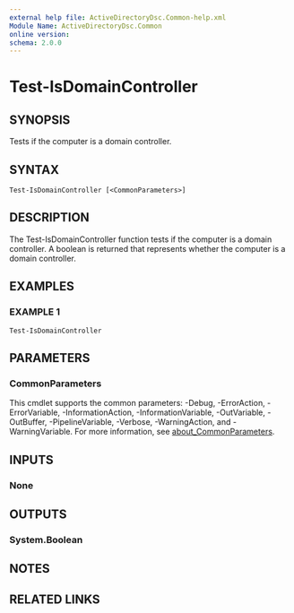 ```yaml
---
external help file: ActiveDirectoryDsc.Common-help.xml
Module Name: ActiveDirectoryDsc.Common
online version:
schema: 2.0.0
---
```


# Test-IsDomainController

## SYNOPSIS
Tests if the computer is a domain controller.

## SYNTAX

```
Test-IsDomainController [<CommonParameters>]
```

## DESCRIPTION
The Test-IsDomainController function tests if the computer is a domain controller.
A boolean is returned that
represents whether the computer is a domain controller.

## EXAMPLES

### EXAMPLE 1
```
Test-IsDomainController
```

## PARAMETERS

### CommonParameters
This cmdlet supports the common parameters: -Debug, -ErrorAction, -ErrorVariable, -InformationAction, -InformationVariable, -OutVariable, -OutBuffer, -PipelineVariable, -Verbose, -WarningAction, and -WarningVariable. For more information, see [about_CommonParameters](http://go.microsoft.com/fwlink/?LinkID=113216).

## INPUTS

### None
## OUTPUTS

### System.Boolean
## NOTES

## RELATED LINKS
